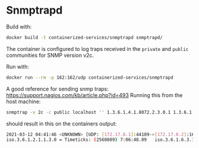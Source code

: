 # Snmptrapd

Build with:
```bash
docker build -t containerized-services/snmptrapd snmptrapd/
```

The container is configured to log traps received in the `private` and `public` communities for SNMP version v2c.


Run with:
```bash
docker run --rm -p 162:162/udp containerized-services/snmptrapd
```

A good reference for sending snmp traps: https://support.nagios.com/kb/article.php?id=493
Running this from the host machine:
```bash
snmptrap -v 2c -c public localhost '' 1.3.6.1.4.1.8072.2.3.0.1 1.3.6.1.4.1.8072.2.3.2.1 i 123456
```
should result in this on the containers output:
```bash
2021-03-12 04:41:46 <UNKNOWN> [UDP: [172.17.0.1]:44109->[172.17.0.2]:162]:
iso.3.6.1.2.1.1.3.0 = Timeticks: (2560809) 7:06:48.09   iso.3.6.1.6.3.1.1.4.1.0 = OID: iso.3.6.1.4.1.8072.2.3.0.1       iso.3.6.1.4.1.8072.2.3.2.1 = INTEGER: 123456
```